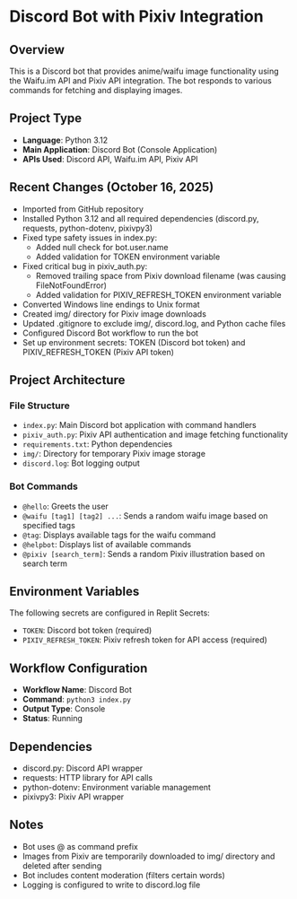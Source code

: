 # Discord Bot with Pixiv Integration

## Overview
This is a Discord bot that provides anime/waifu image functionality using the Waifu.im API and Pixiv API integration. The bot responds to various commands for fetching and displaying images.

## Project Type
- **Language**: Python 3.12
- **Main Application**: Discord Bot (Console Application)
- **APIs Used**: Discord API, Waifu.im API, Pixiv API

## Recent Changes (October 16, 2025)
- Imported from GitHub repository
- Installed Python 3.12 and all required dependencies (discord.py, requests, python-dotenv, pixivpy3)
- Fixed type safety issues in index.py:
  - Added null check for bot.user.name
  - Added validation for TOKEN environment variable
- Fixed critical bug in pixiv_auth.py:
  - Removed trailing space from Pixiv download filename (was causing FileNotFoundError)
  - Added validation for PIXIV_REFRESH_TOKEN environment variable
- Converted Windows line endings to Unix format
- Created img/ directory for Pixiv image downloads
- Updated .gitignore to exclude img/, discord.log, and Python cache files
- Configured Discord Bot workflow to run the bot
- Set up environment secrets: TOKEN (Discord bot token) and PIXIV_REFRESH_TOKEN (Pixiv API token)

## Project Architecture
### File Structure
- `index.py`: Main Discord bot application with command handlers
- `pixiv_auth.py`: Pixiv API authentication and image fetching functionality
- `requirements.txt`: Python dependencies
- `img/`: Directory for temporary Pixiv image storage
- `discord.log`: Bot logging output

### Bot Commands
- `@hello`: Greets the user
- `@waifu [tag1] [tag2] ...`: Sends a random waifu image based on specified tags
- `@tag`: Displays available tags for the waifu command
- `@helpbot`: Displays list of available commands
- `@pixiv [search_term]`: Sends a random Pixiv illustration based on search term

## Environment Variables
The following secrets are configured in Replit Secrets:
- `TOKEN`: Discord bot token (required)
- `PIXIV_REFRESH_TOKEN`: Pixiv refresh token for API access (required)

## Workflow Configuration
- **Workflow Name**: Discord Bot
- **Command**: `python3 index.py`
- **Output Type**: Console
- **Status**: Running

## Dependencies
- discord.py: Discord API wrapper
- requests: HTTP library for API calls
- python-dotenv: Environment variable management
- pixivpy3: Pixiv API wrapper

## Notes
- Bot uses @ as command prefix
- Images from Pixiv are temporarily downloaded to img/ directory and deleted after sending
- Bot includes content moderation (filters certain words)
- Logging is configured to write to discord.log file
